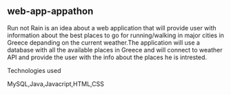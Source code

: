 ## web-app-appathon

Run not Rain is an idea about a web application that will provide user with information about the best places to go 
for running/walking in major cities in Greece depanding on the current weather.The application will use a database
with all the available places in Greece and will connect to weather API and provide the user with the info about 
the places he is intrested.

Technologies used 

MySQL,Java,Javacript,HTML,CSS
